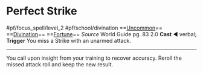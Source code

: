 # Perfect Strike
#pf/focus_spell/level_2 #pf/school/divination 
==[Uncommon](../../../Traits/Uncommon.md)== ==[Divination](../../../Traits/Divination.md)== ==[Fortune](../../../Traits/Fortune.md)==
*Source* World Guide pg. 83 2.0
**Cast** ◄ verbal; **Trigger** You miss a Strike with an unarmed attack.

---
You call upon insight from your training to recover accuracy. Reroll the missed attack roll and keep the new result.